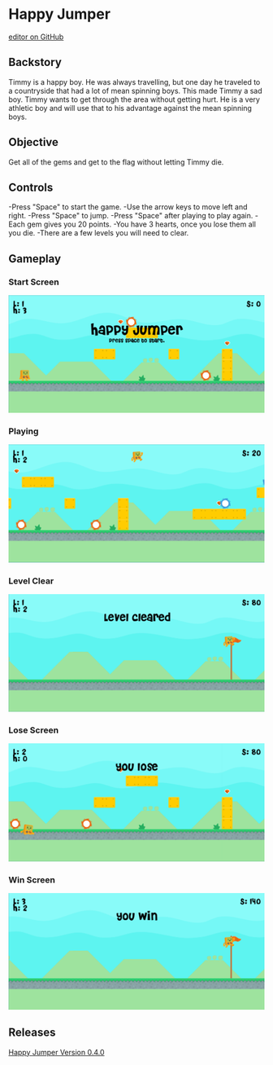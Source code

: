 # Happy Jumper

[editor on GitHub](https://github.com/ewalke0309/Happy-Jumper/edit/master/README.md)

## Backstory

Timmy is a happy boy. He was always travelling, but one day he traveled to a countryside that had a lot of mean spinning boys. This made Timmy a sad boy. Timmy wants to get through the area without getting hurt. He is a very athletic boy and will use that to his advantage against the mean spinning boys.

## Objective

Get all of the gems and get to the flag without letting Timmy die.

## Controls

-Press "Space" to start the game.
-Use the arrow keys to move left and right.
-Press "Space" to jump.
-Press "Space" after playing to play again.
-Each gem gives you 20 points.
-You have 3 hearts, once you lose them all you die.
-There are a few levels you will need to clear.

## Gameplay

### Start Screen
![Image](start_screen.PNG)

### Playing
![Image](playing.PNG)

### Level Clear
![Image](level_clear.PNG)

### Lose Screen
![Image](game_lost.PNG)

### Win Screen
![Image](game_won.PNG)

## Releases
[Happy Jumper Version 0.4.0](https://github.com/ewalke0309/Happy_Jumper/releases)

